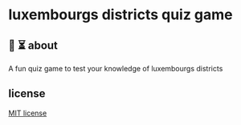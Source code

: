 # luxembourgs districts quiz game

## 🙋 ⏳ about

A fun quiz game to test your knowledge of luxembourgs districts

## license

[MIT license](LICENSE)